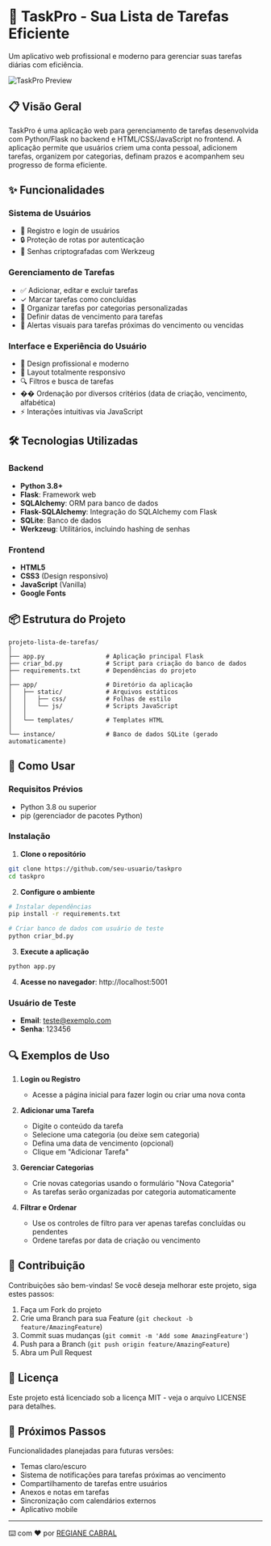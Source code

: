 # 📝 TaskPro - Sua Lista de Tarefas Eficiente

Um aplicativo web profissional e moderno para gerenciar suas tarefas diárias com eficiência.

![TaskPro Preview](https://github.com/user-attachments/assets/a3d8f0a1-3734-4b69-bb14-75d0d53d5909)

## 📋 Visão Geral

TaskPro é uma aplicação web para gerenciamento de tarefas desenvolvida com Python/Flask no backend e HTML/CSS/JavaScript no frontend. A aplicação permite que usuários criem uma conta pessoal, adicionem tarefas, organizem por categorias, definam prazos e acompanhem seu progresso de forma eficiente.

## ✨ Funcionalidades

### Sistema de Usuários
- 👤 Registro e login de usuários
- 🔒 Proteção de rotas por autenticação
- 🔐 Senhas criptografadas com Werkzeug

### Gerenciamento de Tarefas
- ✅ Adicionar, editar e excluir tarefas
- ✓ Marcar tarefas como concluídas
- 📂 Organizar tarefas por categorias personalizadas
- 📅 Definir datas de vencimento para tarefas
- 🚨 Alertas visuais para tarefas próximas do vencimento ou vencidas

### Interface e Experiência do Usuário
- 🎨 Design profissional e moderno
- 📱 Layout totalmente responsivo
- 🔍 Filtros e busca de tarefas
- �� Ordenação por diversos critérios (data de criação, vencimento, alfabética)
- ⚡ Interações intuitivas via JavaScript

## 🛠️ Tecnologias Utilizadas

### Backend
- **Python 3.8+**
- **Flask**: Framework web
- **SQLAlchemy**: ORM para banco de dados
- **Flask-SQLAlchemy**: Integração do SQLAlchemy com Flask
- **SQLite**: Banco de dados
- **Werkzeug**: Utilitários, incluindo hashing de senhas

### Frontend
- **HTML5**
- **CSS3** (Design responsivo)
- **JavaScript** (Vanilla)
- **Google Fonts**

## 📦 Estrutura do Projeto

```
projeto-lista-de-tarefas/
│
├── app.py                 # Aplicação principal Flask
├── criar_bd.py            # Script para criação do banco de dados
├── requirements.txt       # Dependências do projeto
│
├── app/                   # Diretório da aplicação
│   ├── static/            # Arquivos estáticos
│   │   ├── css/           # Folhas de estilo
│   │   └── js/            # Scripts JavaScript
│   │
│   └── templates/         # Templates HTML
│
└── instance/              # Banco de dados SQLite (gerado automaticamente)
```

## 🚀 Como Usar

### Requisitos Prévios
- Python 3.8 ou superior
- pip (gerenciador de pacotes Python)

### Instalação

1. **Clone o repositório**
```bash
git clone https://github.com/seu-usuario/taskpro
cd taskpro
```

2. **Configure o ambiente**
```bash
# Instalar dependências
pip install -r requirements.txt

# Criar banco de dados com usuário de teste
python criar_bd.py
```

3. **Execute a aplicação**
```bash
python app.py
```

4. **Acesse no navegador**: http://localhost:5001

### Usuário de Teste
- **Email**: teste@exemplo.com
- **Senha**: 123456

## 🔍 Exemplos de Uso

1. **Login ou Registro**
   - Acesse a página inicial para fazer login ou criar uma nova conta

2. **Adicionar uma Tarefa**
   - Digite o conteúdo da tarefa
   - Selecione uma categoria (ou deixe sem categoria)
   - Defina uma data de vencimento (opcional)
   - Clique em "Adicionar Tarefa"

3. **Gerenciar Categorias**
   - Crie novas categorias usando o formulário "Nova Categoria"
   - As tarefas serão organizadas por categoria automaticamente

4. **Filtrar e Ordenar**
   - Use os controles de filtro para ver apenas tarefas concluídas ou pendentes
   - Ordene tarefas por data de criação ou vencimento

## 🤝 Contribuição

Contribuições são bem-vindas! Se você deseja melhorar este projeto, siga estes passos:

1. Faça um Fork do projeto
2. Crie uma Branch para sua Feature (`git checkout -b feature/AmazingFeature`)
3. Commit suas mudanças (`git commit -m 'Add some AmazingFeature'`)
4. Push para a Branch (`git push origin feature/AmazingFeature`)
5. Abra um Pull Request

## 📝 Licença

Este projeto está licenciado sob a licença MIT - veja o arquivo LICENSE para detalhes.

## 🔮 Próximos Passos

Funcionalidades planejadas para futuras versões:
- Temas claro/escuro
- Sistema de notificações para tarefas próximas ao vencimento
- Compartilhamento de tarefas entre usuários
- Anexos e notas em tarefas
- Sincronização com calendários externos
- Aplicativo mobile

---

⌨️ com ❤️ por [REGIANE CABRAL](https://github.com/giannycabral)
